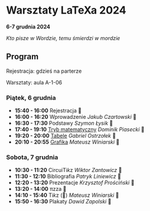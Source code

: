 # Warsztaty LaTeXa 2024

**6-7 grudnia 2024**

_Kto pisze w Wordzie, temu śmierdzi w mordzie_

## Program

Rejestracja: gdzieś na parterze

Warsztaty: aula A-1-06

### Piątek, 6 grudnia

* **15:40 - 16:00** Rejestracja :elephant:
* **16:00 - 16:20** Wprowadzenie _Jakub Czartowski_ :fox_face:
* **16:30 - 17:30** Podstawy _Szymon Łysik_ :sloth:
* **17:40 - 19:10** [Tryb matematyczny](tryb%20matematyczny) _Dominik Piasecki_ :duck:
* **19:20 - 20:00** [Tabele](tabele) _Gabriel Ostrzołek_ :horse:
* **20:10 - 20:55** [Grafika](grafika) _Mateusz Winiarski_ :penguin:

### Sobota, 7 grudnia

* **10:30 - 11:20** CircuiTi*k*z _Wiktor Zantowicz_ :boar:
* **11:30 - 12:10** Bibliografia _Patryk Liniewicz_ :parrot:
* **12:20 - 13:20** Prezentacje _Krzysztof Prościński_ :lady_beetle:
* **13:20 - 14:00** πzza :pie:
* **14:10 - 15:40** Ti*k*z (🦆) _Mateusz Winiarski_ :penguin:
* **15:50 - 16:30** Plakaty _Dawid Zapolski_ :otter:
